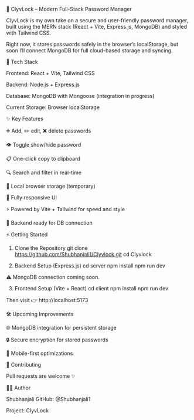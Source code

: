🔐 ClyvLock – Modern Full-Stack Password Manager

ClyvLock
 is my own take on a secure and user-friendly password manager, built using the MERN stack (React + Vite, Express.js, MongoDB) and styled with Tailwind CSS.

Right now, it stores passwords safely in the browser’s localStorage, but soon I’ll connect MongoDB for full cloud-based storage and syncing.

🚀 Tech Stack

Frontend: React + Vite, Tailwind CSS

Backend: Node.js + Express.js

Database: MongoDB with Mongoose (integration in progress)

Current Storage: Browser localStorage

✨ Key Features

➕ Add, ✏️ edit, ❌ delete passwords

👁 Toggle show/hide password

📋 One-click copy to clipboard

🔍 Search and filter in real-time

📁 Local browser storage (temporary)

📱 Fully responsive UI

⚡ Powered by Vite + Tailwind for speed and style

🔧 Backend ready for DB connection

⚡ Getting Started
1. Clone the Repository
git clone https://github.com/Shubhanjali1/Clyvlock.git
cd Clyvlock

2. Backend Setup (Express.js)
cd server
npm install
npm run dev


⚠️ MongoDB connection coming soon.

3. Frontend Setup (Vite + React)
cd client
npm install
npm run dev


Then visit 👉 http://localhost:5173

🛠 Upcoming Improvements

🌐 MongoDB integration for persistent storage

🔒 Secure encryption for stored passwords

📱 Mobile-first optimizations

🙌 Contributing

Pull requests are welcome ✨

👩‍💻 Author

Shubhanjali
GitHub: @Shubhanjali1

Project: ClyvLock
